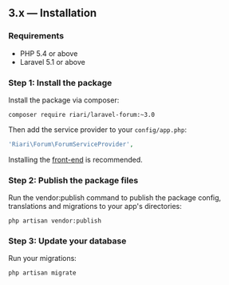 ## 3.x — Installation

### Requirements

+ PHP 5.4 or above
+ Laravel 5.1 or above

### Step 1: Install the package

Install the package via composer:

```
composer require riari/laravel-forum:~3.0
```

Then add the service provider to your `config/app.php`:

```php
'Riari\Forum\ForumServiceProvider',
```

Installing the [front-end](3.x/front-end/introduction.md) is recommended.

### Step 2: Publish the package files

Run the vendor:publish command to publish the package config, translations and migrations to your app's directories:

`php artisan vendor:publish`

### Step 3: Update your database

Run your migrations:

`php artisan migrate`
